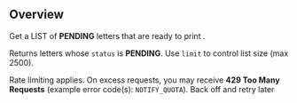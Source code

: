 ## Overview

Get a LIST of **PENDING** letters that are ready to print .

Returns letters whose `status` is **PENDING**.
Use `limit` to control list size (max 2500).

Rate limiting applies. On excess requests, you may receive **429 Too Many Requests** (example error code(s): `NOTIFY_QUOTA`). Back off and retry later
